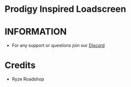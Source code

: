 # Prodigy Inspired Loadscreen

# INFORMATION
- For any support or questions join our [Discord](https://discord.gg/HKu3xVA7m3)

# Credits
- Ryze Roadshop
